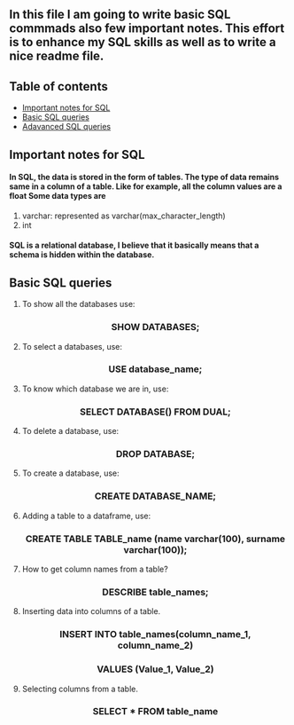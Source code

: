 
## In this file I am going to write basic SQL commmads also few important notes. This effort is to enhance my SQL skills as well as to write a nice readme file. 

## Table of contents
* [Important notes for SQL](#Important-notes-for-SQL)
* [Basic SQL queries](#Basic-SQL-queries)
* [Adavanced SQL queries](#Basic-SQL-queries)

## Important notes for SQL
#### In SQL, the data is stored in the form of tables. The type of data remains same in a column of a table. Like for example, all the column values are a float Some data types are
1. varchar: represented as varchar(max_character_length)
2. int

#### SQL is a relational database, I believe that it basically means that a schema is hidden within the database.

## Basic SQL queries 

1. To show all the databases use:
    <div align="center">
    <h3>SHOW DATABASES;</h3>
    </div>
    
2. To select a databases, use:
    <div align="center">
    <h3>USE database_name;</h3>
    </div>

3. To know which database we are in, use:
    <div align="center">
    <h3>SELECT DATABASE() FROM DUAL;</h3>
    </div>

4. To delete a database, use:
    <div align="center">
    <h3>DROP DATABASE;</h3>
    </div>

5. To create a database, use: 
    <div align="center">
    <h3>CREATE DATABASE_NAME;</h3>
    </div>

6. Adding a table to a dataframe, use:
    <div align="center">
    <h3>CREATE TABLE TABLE_name (name varchar(100), surname varchar(100));</h3>
    </div>

7. How to  get column names from a table? 
    <div align="center">
    <h3>DESCRIBE table_names;</h3>
    </div>

8. Inserting data into columns of a table.
    <div align="center">
    <h3>INSERT INTO table_names(column_name_1, column_name_2)</h3>
    <h3>VALUES (Value_1, Value_2)</h3>
    </div>

9. Selecting columns from a table.
    <div align="center">
    <h3>SELECT * FROM table_name</h3>
    </div>

